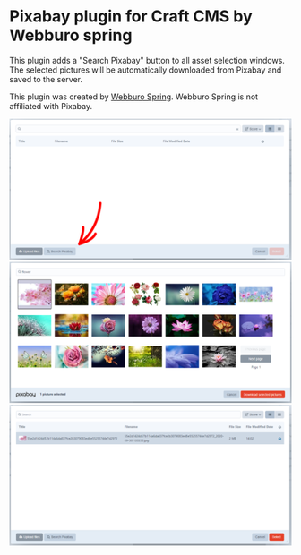 # Pixabay plugin for Craft CMS by Webburo spring

This plugin adds a "Search Pixabay" button to all asset selection windows. The selected pictures will be automatically downloaded from Pixabay and saved to the server.

This plugin was created by [Webburo Spring](https://www.webburo-spring.nl). Webburo Spring is not affiliated with Pixabay.

!["Search Pixabay" button](https://github.com/webburo-spring/craft-spring-pixabay/blob/master/screenshot-button.png)
![Pixabay search results](https://github.com/webburo-spring/craft-spring-pixabay/blob/master/screenshot-search.png)
![Picture saved to the server](https://github.com/webburo-spring/craft-spring-pixabay/blob/master/screenshot-uploaded.png)